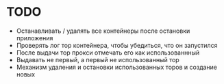 # TODO

- Останавливать / удалять все контейнеры после остановки приложения
- Проверять лог тор контейнера, чтобы убедиться, что он запустился
- После выдачи тор прокси отмечать его как использованнный
- Выдавать не первый, а первый не использованный тор
- Механизм удаления и остановки использованных торов и создание новых
